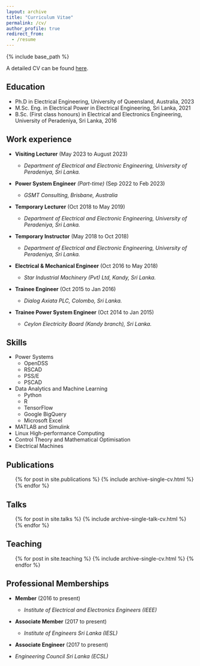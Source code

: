 ```yaml
---
layout: archive
title: "Curriculum Vitae"
permalink: /cv/
author_profile: true
redirect_from:
  - /resume
---
```


{% include base_path %}


A detailed CV can be found [here](https://gayanlanke.github.io/files/).

## Education

* Ph.D in Electrical Engineering, University of Queensland, Australia, 2023
* M.Sc. Eng. in Electrical Power in Electrical Engineering, Sri Lanka, 2021
* B.Sc. (First class honours) in Electrical and Electronics Engineering, University of Peradeniya, Sri Lanka, 2016


## Work experience

* **Visiting Lecturer** (May 2023 to August 2023)
  * *Department of Electrical and Electronic Engineering, University of Peradeniya, Sri Lanka.*


* **Power System Engineer** *(Part-time)* (Sep 2022 to Feb 2023)
  * *GSMT Consulting, Brisbane, Australia*

* **Temporary Lecturer** (Oct 2018 to May 2019)
  * *Department of Electrical and Electronic Engineering, University of Peradeniya, Sri Lanka.*

* **Temporary Instructor** (May 2018 to Oct 2018)
  * *Department of Electrical and Electronic Engineering, University of Peradeniya, Sri Lanka.*

* **Electrical & Mechanical Engineer** (Oct 2016 to May 2018)
  * *Star Industrial Machinery (Pvt) Ltd, Kandy, Sri Lanka.*
  
* **Trainee Engineer** (Oct 2015 to Jan 2016)
  * *Dialog Axiata PLC, Colombo, Sri Lanka.*

* **Trainee Power System Engineer** (Oct 2014 to Jan 2015)
  * *Ceylon Electricity Board (Kandy branch), Sri Lanka.*

## Skills

* Power Systems
  * OpenDSS
  * RSCAD
  * PSS/E
  * PSCAD
* Data Analytics and Machine Learning
  * Python
  * R
  * TensorFlow
  * Google BigQuery
  * Microsoft Excel
* MATLAB and Simulink
* Linux High-performance Computing
* Control Theory and Mathematical Optimisation
* Electrical Machines


## Publications

  <ul>{% for post in site.publications %}
    {% include archive-single-cv.html %}
  {% endfor %}</ul>
  
## Talks

  <ul>{% for post in site.talks %}
    {% include archive-single-talk-cv.html %}
  {% endfor %}</ul>
  
## Teaching

  <ul>{% for post in site.teaching %}
    {% include archive-single-cv.html %}
  {% endfor %}</ul>
  

## Professional Memberships

* **Member** (2016 to present)
  * *Institute of Electrical and Electronics Engineers (IEEE)*

* **Associate Member** (2017 to present)
  * *Institute of Engineers Sri Lanka (IESL)*  

 * **Associate Engineer** (2017 to present)
  * *Engineering Council Sri Lanka (ECSL)*   

